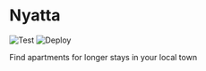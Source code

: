 # Nyatta

![Test](https://github.com/3dw1nM0535/nyatta/actions/workflows/test.yml/badge.svg) ![Deploy](https://github.com/3dw1nM0535/nyatta/actions/workflows/deploy.yml/badge.svg)

Find apartments for longer stays in your local town
